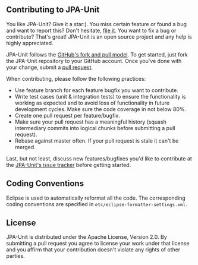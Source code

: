 ## Contributing to JPA-Unit

You like JPA-Unit? Give it a star:). You miss certain feature or found a bug and want to report this? Don't hesitate, 
[file it](https://github.com/dadrus/jpa-unit/issues). You want to fix a bug or contribute? That's great! JPA-Unit is 
an open source project and any help is highly appreciated.

JPA-Unit follows the [GitHub's fork and pull model](https://help.github.com/articles/about-collaborative-development-models/). 
To get started, just fork the JPA-Unit repository to your GitHub account. Once you've done with your change, submit a
[pull request](https://help.github.com/articles/about-pull-requests/).

When contributing, please follow the following practices:
- Use feature branch for each feature bugfix you want to contribute.
- Write test cases (unit & integration tests) to ensure the functionality is working as expected and to avoid loss of functionality 
  in future development cycles. Make sure the code coverage in not below 80%.
- Create one pull request per feature/bugfix.
- Make sure your pull request has a meaningful history (squash intermediary commits into logical chunks before submitting a pull request).
- Rebase against master often. If your pull request is stale it can't be merged.
 
Last, but not least, discuss new features/bugfixes you'd like to contribute at the [JPA-Unit's issue tracker](https://github.com/dadrus/jpa-unit/issues) 
before getting started.

## Coding Conventions

Eclipse is used to automatically reformat all the code. The corresponding coding conventions are specified in `etc/eclipse-formatter-settings.xml`.

## License

JPA-Unit is distributed under the Apache License, Version 2.0. By submitting a pull request you agree to license your work under
that license and you affirm that your contribution doesn't violate any rights of other parties.